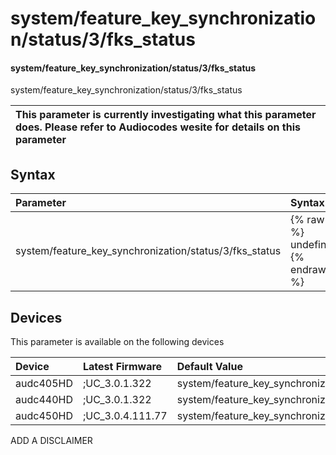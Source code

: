 ﻿---
description: system/feature_key_synchronization/status/3/fks_status
search: false
---

# system/feature_key_synchronization/status/3/fks_status

#### system/feature_key_synchronization/status/3/fks_status

system/feature_key_synchronization/status/3/fks_status


| This parameter is currently investigating what this parameter does. Please refer to Audiocodes wesite for details on this parameter | 
| :--- |

## Syntax
| Parameter | Syntax |
| :--- | :--- |
|system/feature_key_synchronization/status/3/fks_status | {% raw %} undefined {% endraw %}|

## Devices
This parameter is available on the following devices

| Device | Latest Firmware | Default Value |
|:---|:---|:---|
| audc405HD | ;UC_3.0.1.322 | system/feature_key_synchronization/status/3/fks_status=FKS_NONE 
| audc440HD | ;UC_3.0.1.322 | system/feature_key_synchronization/status/3/fks_status=FKS_NONE 
| audc450HD | ;UC_3.0.4.111.77 | system/feature_key_synchronization/status/3/fks_status=FKS_NONE 

ADD A DISCLAIMER
